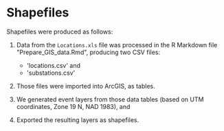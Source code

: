 #  Shapefiles
Shapefiles were produced as follows:

1.  Data from the `Locations.xls` file was processed in the R Markdown file 
    "Prepare_GIS_data.Rmd", producing two CSV files:  
    *   'locations.csv' and  
    *   'substations.csv'  

2.  Those files were imported into ArcGIS, as tables.

3.  We generated event layers from those data tables (based on UTM coordinates,
    Zone 19 N, NAD 1983), and

4.  Exported the resulting layers as shapefiles.

